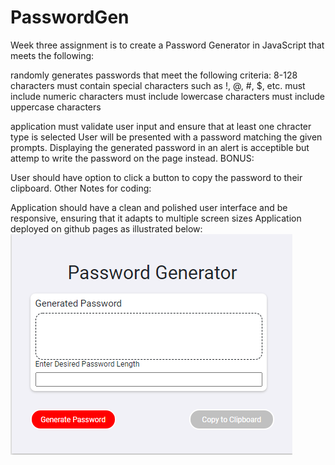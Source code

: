 # PasswordGen
Week three assignment is to create a Password Generator in JavaScript that meets the following:

randomly generates passwords that meet the following criteria:
8-128 characters
must contain special characters such as !, @, #, $, etc.
must include numeric characters
must include lowercase characters
must include uppercase characters

application must validate user input and ensure that at least one chracter type is selected
User will be presented with a password matching the given prompts. Displaying the generated password in an alert is acceptible but attemp to write the password on the page instead.
BONUS:

User should have option to click a button to copy the password to their clipboard.
Other Notes for coding:

Application should have a clean and polished user interface and be responsive, ensuring that it adapts to multiple screen sizes
Application deployed on github pages as illustrated below:
![](pass.png)
